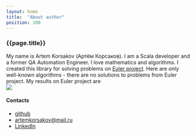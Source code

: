 ```yaml
---
layout: home
title:  "About author"
position: 100
---
```


### {{page.title}}

My name is Artem Korsakov (Артём Корсаков). 
I am a Scala developer and a former QA Automation Engineer.
I love mathematics and algorithms. 
I created this library for solving problems on <a href='https://projecteuler.net/about'>Euler project</a>.
Here are only well-known algorithms - there are no solutions to problems from Euler project.
My results on Euler project are 
<br><img src="https://projecteuler.net/profile/fonkost.png">

#### Contacts
- <a href='https://github.com/artemkorsakov'>github</a>
- <a href='mailto:artemkorsakov@mail.ru'>artemkorsakov@mail.ru</a>
- <a href='https://www.linkedin.com/in/%D0%B0%D1%80%D1%82%D1%91%D0%BC-%D0%BA%D0%BE%D1%80%D1%81%D0%B0%D0%BA%D0%BE%D0%B2-a682646b/'>LinkedIn</a>
 

